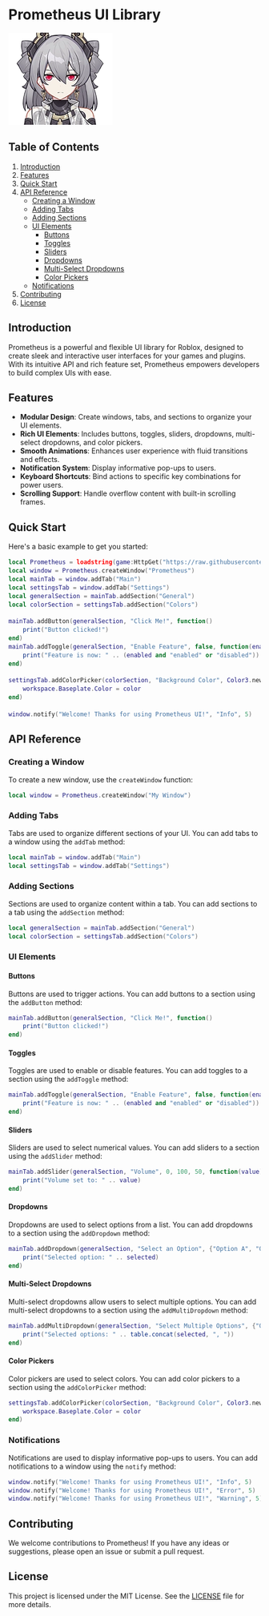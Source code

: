 # Prometheus UI Library

![Prometheus Logo](logo.png)

## Table of Contents
1. [Introduction](#introduction)
2. [Features](#features)
3. [Quick Start](#quick-start)
4. [API Reference](#api-reference)
   - [Creating a Window](#creating-a-window)
   - [Adding Tabs](#adding-tabs)
   - [Adding Sections](#adding-sections)
   - [UI Elements](#ui-elements)
     - [Buttons](#buttons)
     - [Toggles](#toggles)
     - [Sliders](#sliders)
     - [Dropdowns](#dropdowns)
     - [Multi-Select Dropdowns](#multi-select-dropdowns)
     - [Color Pickers](#color-pickers)
   - [Notifications](#notifications)
5. [Contributing](#contributing)
6. [License](#license)

## Introduction

Prometheus is a powerful and flexible UI library for Roblox, designed to create sleek and interactive user interfaces for your games and plugins. With its intuitive API and rich feature set, Prometheus empowers developers to build complex UIs with ease.

## Features

- **Modular Design**: Create windows, tabs, and sections to organize your UI elements.
- **Rich UI Elements**: Includes buttons, toggles, sliders, dropdowns, multi-select dropdowns, and color pickers.
- **Smooth Animations**: Enhances user experience with fluid transitions and effects.
- **Notification System**: Display informative pop-ups to users.
- **Keyboard Shortcuts**: Bind actions to specific key combinations for power users.
- **Scrolling Support**: Handle overflow content with built-in scrolling frames.

## Quick Start

Here's a basic example to get you started:

```lua
local Prometheus = loadstring(game:HttpGet("https://raw.githubusercontent.com/ZenixRoblox/Prometheus/refs/heads/main/Prometheus.lua"))()
local window = Prometheus.createWindow("Prometheus")
local mainTab = window.addTab("Main")
local settingsTab = window.addTab("Settings")
local generalSection = mainTab.addSection("General")
local colorSection = settingsTab.addSection("Colors")

mainTab.addButton(generalSection, "Click Me!", function()
    print("Button clicked!")
end)
mainTab.addToggle(generalSection, "Enable Feature", false, function(enabled)
    print("Feature is now: " .. (enabled and "enabled" or "disabled"))
end)

settingsTab.addColorPicker(colorSection, "Background Color", Color3.new(1, 1, 1), function(color)
    workspace.Baseplate.Color = color
end)

window.notify("Welcome! Thanks for using Prometheus UI!", "Info", 5)
```

## API Reference

### Creating a Window

To create a new window, use the `createWindow` function:

```lua
local window = Prometheus.createWindow("My Window")
```

### Adding Tabs

Tabs are used to organize different sections of your UI. You can add tabs to a window using the `addTab` method:

```lua
local mainTab = window.addTab("Main")
local settingsTab = window.addTab("Settings")
```

### Adding Sections

Sections are used to organize content within a tab. You can add sections to a tab using the `addSection` method:

```lua
local generalSection = mainTab.addSection("General")
local colorSection = settingsTab.addSection("Colors")
```

### UI Elements

#### Buttons

Buttons are used to trigger actions. You can add buttons to a section using the `addButton` method:

```lua
mainTab.addButton(generalSection, "Click Me!", function()
    print("Button clicked!")
end)
```

#### Toggles

Toggles are used to enable or disable features. You can add toggles to a section using the `addToggle` method:

```lua
mainTab.addToggle(generalSection, "Enable Feature", false, function(enabled)
    print("Feature is now: " .. (enabled and "enabled" or "disabled"))
end)
```

#### Sliders

Sliders are used to select numerical values. You can add sliders to a section using the `addSlider` method:

```lua
mainTab.addSlider(generalSection, "Volume", 0, 100, 50, function(value)
    print("Volume set to: " .. value)
end)
```

#### Dropdowns

Dropdowns are used to select options from a list. You can add dropdowns to a section using the `addDropdown` method:

```lua
mainTab.addDropdown(generalSection, "Select an Option", {"Option A", "Option B", "Option C"}, "Option A", function(selected)
    print("Selected option: " .. selected)
end)
```

#### Multi-Select Dropdowns

Multi-select dropdowns allow users to select multiple options. You can add multi-select dropdowns to a section using the `addMultiDropdown` method:

```lua
mainTab.addMultiDropdown(generalSection, "Select Multiple Options", {"Option A", "Option B", "Option C"}, {"Option A", "Option C"}, function(selected)
    print("Selected options: " .. table.concat(selected, ", "))
end)
```

#### Color Pickers

Color pickers are used to select colors. You can add color pickers to a section using the `addColorPicker` method:

```lua
settingsTab.addColorPicker(colorSection, "Background Color", Color3.new(1, 1, 1), function(color)
    workspace.Baseplate.Color = color
end)
```

### Notifications

Notifications are used to display informative pop-ups to users. You can add notifications to a window using the `notify` method:

```lua
window.notify("Welcome! Thanks for using Prometheus UI!", "Info", 5)
window.notify("Welcome! Thanks for using Prometheus UI!", "Error", 5)
window.notify("Welcome! Thanks for using Prometheus UI!", "Warning", 5)
```

## Contributing

We welcome contributions to Prometheus! If you have any ideas or suggestions, please open an issue or submit a pull request.

## License

This project is licensed under the MIT License. See the [LICENSE](LICENSE) file for more details.


